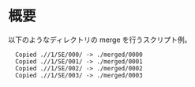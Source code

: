 # 概要
以下のようなディレクトリの merge を行うスクリプト例。

```
  Copied .//1/SE/000/ -> ./merged/0000
  Copied .//1/SE/001/ -> ./merged/0001
  Copied .//1/SE/002/ -> ./merged/0002
  Copied .//1/SE/003/ -> ./merged/0003
```

